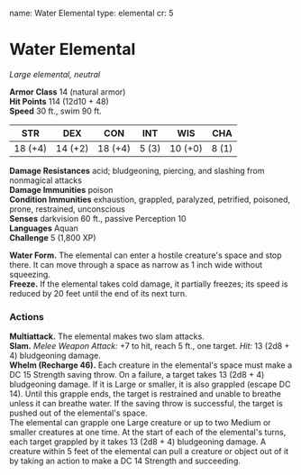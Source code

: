 name: Water Elemental
type: elemental
cr: 5

# Water Elemental 
_Large elemental, neutral_

**Armor Class** 14 (natural armor)    
**Hit Points** 114 (12d10 + 48)    
**Speed** 30 ft., swim 90 ft. 

| STR     | DEX     | CON     | INT     | WIS     | CHA     |
|---------|---------|---------|---------|---------|---------|
| 18 (+4) | 14 (+2) | 18 (+4) | 5 (3) | 10 (+0) | 8 (1) |

**Damage Resistances** acid; bludgeoning, piercing, and slashing from nonmagical attacks    
**Damage Immunities** poison    
**Condition Immunities** exhaustion, grappled, paralyzed, petrified, poisoned, prone, restrained, unconscious    
**Senses** darkvision 60 ft., passive Perception 10    
**Languages** Aquan    
**Challenge** 5 (1,800 XP) 

**Water Form.** The elemental can enter a hostile creature's space and stop there. It can move through a space as narrow as 1 inch wide without squeezing.    
**Freeze.** If the elemental takes cold damage, it partially freezes; its speed is reduced by 20 feet until the end of its next turn. 

### Actions 
**Multiattack.** The elemental makes two slam attacks.    
**Slam.** _Melee Weapon Attack:_ +7 to hit, reach 5 ft., one target. _Hit:_ 13 (2d8 + 4) bludgeoning damage.    
**Whelm (Recharge 46).** Each creature in the elemental's space must make a DC 15 Strength saving throw. On a failure, a target takes 13 (2d8 + 4) bludgeoning damage. If it is Large or smaller, it is also grappled (escape DC 14). Until this grapple ends, the target is restrained and unable to breathe unless it can breathe water. If the saving throw is successful, the target is pushed out of the elemental's space.    
The elemental can grapple one Large creature or up to two Medium or smaller creatures at one time. At the start of each of the elemental's turns, each target grappled by it takes 13 (2d8 + 4) bludgeoning damage. A creature within 5 feet of the elemental can pull a creature or object out of it by taking an action to make a DC 14 Strength and succeeding.